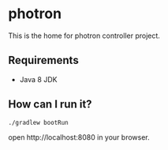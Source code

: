 # photron

This is the home for photron controller project.


## Requirements

* Java 8 JDK

## How can I run it?

```bash
./gradlew bootRun
```

open http://localhost:8080 in your browser.


